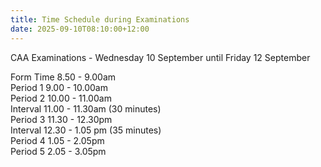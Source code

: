 ```yaml
---
title: Time Schedule during Examinations
date: 2025-09-10T08:10:00+12:00
---
```

CAA Examinations - Wednesday 10 September until Friday 12 September  

Form Time 8.50 - 9.00am  
Period 1 9.00 - 10.00am  
Period 2 10.00 - 11.00am  
Interval 11.00 - 11.30am (30 minutes)  
Period 3 11.30 - 12.30pm  
Interval 12.30 - 1.05 pm (35 minutes)  
Period 4 1.05 - 2.05pm  
Period 5 2.05 - 3.05pm
